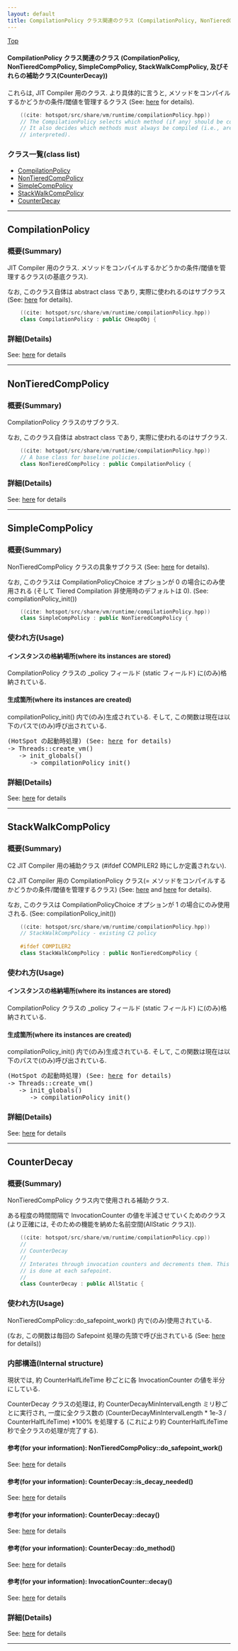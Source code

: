 ```yaml
---
layout: default
title: CompilationPolicy クラス関連のクラス (CompilationPolicy, NonTieredCompPolicy, SimpleCompPolicy, StackWalkCompPolicy, 及びそれらの補助クラス(CounterDecay))
---
```

[Top](../index.html)

#### CompilationPolicy クラス関連のクラス (CompilationPolicy, NonTieredCompPolicy, SimpleCompPolicy, StackWalkCompPolicy, 及びそれらの補助クラス(CounterDecay))

これらは, JIT Compiler 用のクラス.
より具体的に言うと, メソッドをコンパイルするかどうかの条件/閾値を管理するクラス
(See: [here](no3718SNC.html) for details).


```cpp
    ((cite: hotspot/src/share/vm/runtime/compilationPolicy.hpp))
    // The CompilationPolicy selects which method (if any) should be compiled.
    // It also decides which methods must always be compiled (i.e., are never
    // interpreted).
```


### クラス一覧(class list)

  * [CompilationPolicy](#noZLKZ5g2q)
  * [NonTieredCompPolicy](#no_vuihGHe)
  * [SimpleCompPolicy](#noKBtdjj8Q)
  * [StackWalkCompPolicy](#noXPLmLhB9)
  * [CounterDecay](#nobGTbgENT)


---
## <a name="noZLKZ5g2q" id="noZLKZ5g2q">CompilationPolicy</a>

### 概要(Summary)
JIT Compiler 用のクラス.
メソッドをコンパイルするかどうかの条件/閾値を管理するクラス(の基底クラス).

なお, このクラス自体は abstract class であり, 実際に使われるのはサブクラス
(See: [here](no3718SNC.html) for details).


```cpp
    ((cite: hotspot/src/share/vm/runtime/compilationPolicy.hpp))
    class CompilationPolicy : public CHeapObj {
```




### 詳細(Details)
See: [here](../doxygen/classCompilationPolicy.html) for details

---
## <a name="no_vuihGHe" id="no_vuihGHe">NonTieredCompPolicy</a>

### 概要(Summary)
CompilationPolicy クラスのサブクラス.

なお, このクラス自体は abstract class であり, 実際に使われるのはサブクラス.


```cpp
    ((cite: hotspot/src/share/vm/runtime/compilationPolicy.hpp))
    // A base class for baseline policies.
    class NonTieredCompPolicy : public CompilationPolicy {
```




### 詳細(Details)
See: [here](../doxygen/classNonTieredCompPolicy.html) for details

---
## <a name="noKBtdjj8Q" id="noKBtdjj8Q">SimpleCompPolicy</a>

### 概要(Summary)
NonTieredCompPolicy クラスの具象サブクラス
(See: [here](no3420bIr.html) for details).

なお, このクラスは CompilationPolicyChoice オプションが 0 の場合にのみ使用される
(そして Tiered Compilation 非使用時のデフォルトは 0). (See: compilationPolicy_init())


```cpp
    ((cite: hotspot/src/share/vm/runtime/compilationPolicy.hpp))
    class SimpleCompPolicy : public NonTieredCompPolicy {
```

### 使われ方(Usage)
#### インスタンスの格納場所(where its instances are stored)
CompilationPolicy クラスの _policy フィールド (static フィールド) に(のみ)格納されている.

#### 生成箇所(where its instances are created)
compilationPolicy_init() 内で(のみ)生成されている.
そして, この関数は現在は以下のパスで(のみ)呼び出されている.

<div class="flow-abst"><pre>
(HotSpot の起動時処理) (See: <a href="no2114J7x.html">here</a> for details)
-&gt; Threads::create_vm()
   -&gt; init_globals()
      -&gt; compilationPolicy_init()
</pre></div>




### 詳細(Details)
See: [here](../doxygen/classSimpleCompPolicy.html) for details

---
## <a name="noXPLmLhB9" id="noXPLmLhB9">StackWalkCompPolicy</a>

### 概要(Summary)
C2 JIT Compiler 用の補助クラス (#ifdef COMPILER2 時にしか定義されない).

C2 JIT Compiler 用の CompilationPolicy クラス(= メソッドをコンパイルするかどうかの条件/閾値を管理するクラス)
(See: [here](no3718SNC.html) and [here](no34200pY.html) for details).

なお, このクラスは CompilationPolicyChoice オプションが 1 の場合にのみ使用される. 
(See: compilationPolicy_init())


```cpp
    ((cite: hotspot/src/share/vm/runtime/compilationPolicy.hpp))
    // StackWalkCompPolicy - existing C2 policy
    
    #ifdef COMPILER2
    class StackWalkCompPolicy : public NonTieredCompPolicy {
```

### 使われ方(Usage)
#### インスタンスの格納場所(where its instances are stored)
CompilationPolicy クラスの _policy フィールド (static フィールド) に(のみ)格納されている.

#### 生成箇所(where its instances are created)
compilationPolicy_init() 内で(のみ)生成されている.
そして, この関数は現在は以下のパスで(のみ)呼び出されている.

<div class="flow-abst"><pre>
(HotSpot の起動時処理) (See: <a href="no2114J7x.html">here</a> for details)
-&gt; Threads::create_vm()
   -&gt; init_globals()
      -&gt; compilationPolicy_init()
</pre></div>




### 詳細(Details)
See: [here](../doxygen/classStackWalkCompPolicy.html) for details

---
## <a name="nobGTbgENT" id="nobGTbgENT">CounterDecay</a>

### 概要(Summary)
NonTieredCompPolicy クラス内で使用される補助クラス.

ある程度の時間間隔で InvocationCounter の値を半減させていくためのクラス
(より正確には, そのための機能を納めた名前空間(AllStatic クラス)).


```cpp
    ((cite: hotspot/src/share/vm/runtime/compilationPolicy.cpp))
    //
    // CounterDecay
    //
    // Interates through invocation counters and decrements them. This
    // is done at each safepoint.
    //
    class CounterDecay : public AllStatic {
```

### 使われ方(Usage)
NonTieredCompPolicy::do_safepoint_work() 内で(のみ)使用されている.

(なお, この関数は毎回の Safepoint 処理の先頭で呼び出されている (See: [here](no2935qaz.html) for details))

### 内部構造(Internal structure)
現状では, 約 CounterHalfLifeTime 秒ごとに各 InvocationCounter の値を半分にしている.

CounterDecay クラスの処理は, 約 CounterDecayMinIntervalLength ミリ秒ごとに実行され, 
一度に全クラス数の (CounterDecayMinIntervalLength * 1e-3 / CounterHalfLifeTime) *100% を処理する
(これにより約 CounterHalfLifeTime 秒で全クラスの処理が完了する).

#### 参考(for your information): NonTieredCompPolicy::do_safepoint_work()
See: [here](no3420xRn.html) for details
#### 参考(for your information): CounterDecay::is_decay_needed()
See: [here](no3420-bt.html) for details
#### 参考(for your information): CounterDecay::decay()
See: [here](no34209vC.html) for details
#### 参考(for your information): CounterDecay::do_method()
See: [here](no3420K6I.html) for details
#### 参考(for your information): InvocationCounter::decay()
See: [here](no3420Lmz.html) for details



### 詳細(Details)
See: [here](../doxygen/classCounterDecay.html) for details

---
